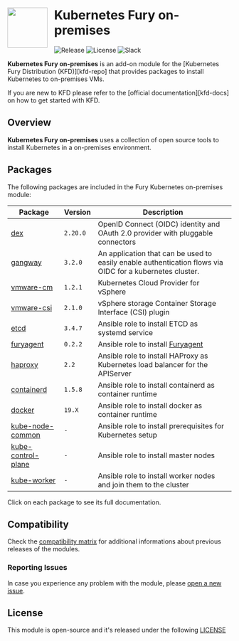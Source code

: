 <h1>
    <img src="https://github.com/sighupio/fury-distribution/blob/master/docs/assets/fury-epta-white.png?raw=true" align="left" width="90" style="margin-right: 15px"/>
    Kubernetes Fury on-premises
</h1>

![Release](https://img.shields.io/badge/Latest%20Release-v1.19.7-blue)
![License](https://img.shields.io/github/license/sighupio/fury-kubernetes-on-premises?label=License)
![Slack](https://img.shields.io/badge/slack-@kubernetes/fury-yellow.svg?logo=slack&label=Slack)

<!-- <KFD-DOCS> -->

**Kubernetes Fury on-premises** is an add-on module for the [Kubernetes Fury Distribution (KFD)][kfd-repo] that provides
packages to install Kubernetes to on-premises VMs.

If you are new to KFD please refer to the [official documentation][kfd-docs] on how to get started with KFD.

## Overview

**Kubernetes Fury on-premises** uses a collection of open source tools to install Kubernetes in a on-premises environment.

## Packages

The following packages are included in the Fury Kubernetes on-premises module:

| Package                                              | Version  | Description                                                                                              |
|------------------------------------------------------|----------|----------------------------------------------------------------------------------------------------------|
| [dex](katalog/dex)                                   | `2.20.0` | OpenID Connect (OIDC) identity and OAuth 2.0 provider with pluggable connectors                          |
| [gangway](katalog/gangway)                           | `3.2.0`  | An application that can be used to easily enable authentication flows via OIDC for a kubernetes cluster. |
| [vmware-cm](katalog/vmware-cm)                       | `1.2.1`  | Kubernetes Cloud Provider for vSphere                                                                    |
| [vmware-csi](katalog/vmware-csi)                     | `2.1.0`  | vSphere storage Container Storage Interface (CSI) plugin                                                 |
| [etcd](roles/etcd)                                   | `3.4.7`  | Ansible role to install ETCD as systemd service                                                          |
| [furyagent](roles/furyagent)                         | `0.2.2`  | Ansible role to install [Furyagent](https://github.com/sighupio/furyagent)                               |
| [haproxy](roles/haproxy)                             | `2.2`    | Ansible role to install HAProxy as Kubernetes load balancer for the APIServer                            |
| [containerd](roles/containerd)                       | `1.5.8`  | Ansible role to install containerd as container runtime                                                  |
| [docker](roles/docker)                               | `19.X`   | Ansible role to install docker as container runtime                                                      |
| [kube-node-common](roles/kube-node-common)           | `-`      | Ansible role to install prerequisites for Kubernetes setup                                               |
| [kube-control-plane](roles/kube-control-plane)       | `-`      | Ansible role to install master nodes                                                                     |
| [kube-worker](roles/kube-worker)                     | `-`      | Ansible role to install worker nodes and join them to the cluster                                        |

Click on each package to see its full documentation.

## Compatibility

Check the [compatibility matrix][compatibility-matrix] for additional informations about previous releases of the modules.


<!-- Links -->

[compatibility-matrix]: https://github.com/sighupio/fury-kubernetes-on-premises/blob/master/docs/COMPATIBILITY_MATRIX.md

<!-- </KFD-DOCS> -->

<!-- <FOOTER> -->

### Reporting Issues

In case you experience any problem with the module, please [open a new issue](https://github.com/sighupio/fury-kubernetes-on-premises/issues/new/choose).

## License

This module is open-source and it's released under the following [LICENSE](LICENSE)

<!-- </FOOTER> -->
